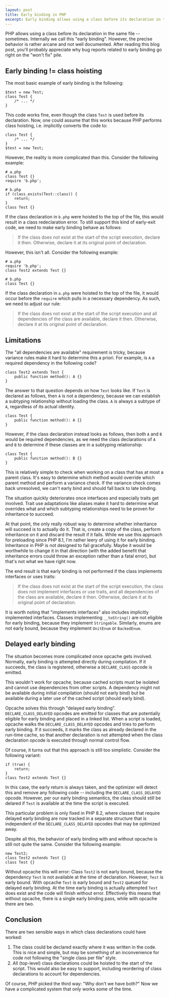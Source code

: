 ```yaml
---
layout: post
title: Early binding in PHP
excerpt: Early binding allows using a class before its declaration in the same file. However, the precise behavior is rather arcane.
---
```

PHP allows using a class before its declaration in the same file -- sometimes. Internally we call this "early binding". However, the precise behavior is rather arcane and not well documented. After reading this blog post, you'll probably appreciate why bug reports related to early binding go right on the "won't fix" pile.

## Early binding != class hoisting

The most basic example of early binding is the following:

```php?start_inline=1
$test = new Test;
class Test {
    /* ... */
}
```

This code works fine, even though the class `Test` is used before its declaration. Now, one could assume that this works because PHP performs class hoisting, i.e. implicitly converts the code to:


```php?start_inline=1
class Test {
    /* ... */
}
$test = new Test;
```

However, the reality is more complicated than this. Consider the following example:

```php?start_inline=1
# a.php
class Test {}
require 'b.php';

# b.php
if (class_exists(Test::class)) {
    return;
}
class Test {}
```

If the class declaration in `b.php` were hoisted to the top of the file, this would result in a class redeclaration error. To still support this kind of early-exit code, we need to make early binding behave as follows:

> If the class does not exist at the start of the script execution, declare it then. Otherwise, declare it at its original point of declaration.

However, this isn't all. Consider the following example:

```php?start_inline=1
# a.php
require 'b.php';
class Test2 extends Test {}

# b.php
class Test {}
```

If the class declaration in `a.php` were hoisted to the top of the file, it would occur before the `require` which pulls in a necessary dependency. As such, we need to adjust our rule:

> If the class does not exist at the start of the script execution and all dependencies of the class are available, declare it then. Otherwise, declare it at its original point of declaration.

## Limitations

The "all dependencies are available" requirement is tricky, because variance rules make it hard to determine this a priori. For example, is `A` a required dependency in the following code?

```php?start_inline=1
class Test2 extends Test {
    public function method(): A {}
}
```

The answer to that question depends on how `Test` looks like. If `Test` is declared as follows, then `A` is not a dependency, because we can establish a subtyping relationship without loading the class. `A` is always a subtype of `A`, regardless of its actual identity.

```php?start_inline=1
class Test {
    public function method(): A {}
}
```

However, if the class declaration instead looks as follows, then both `A` and `B` would be required dependencies, as we need the class declarations of `A` and `B` to determine if these classes are in a subtyping relationship:

```php?start_inline=1
class Test {
    public function method(): B {}
}
```

This is relatively simple to check when working on a class that has at most a parent class. It's easy to determine which method would override which parent method and perform a variance check. If the variance check comes back unresolved, we can't early bind and should fall back to late binding.

The situation quickly deteriorates once interfaces and especially traits get involved. Trait use adaptations like aliases make it hard to determine what overrides what and which subtyping relationships need to be proven for inheritance to succeed.

At that point, the only really robust way to determine whether inheritance will succeed is to actually do it. That is, create a copy of the class, perform inheritance on it and discard the result if it fails. While we use this approach for preloading since PHP 8.1, I'm rather leery of using it for early binding. Inheritance in PHP is not designed to fail gracefully. Maybe it would be worthwhile to change it in that direction (with the added benefit that inheritance errors could throw an exception rather than a fatal error), but that's not what we have right now.

The end result is that early binding is not performed if the class implements interfaces or uses traits:

> If the class does not exist at the start of the script execution, the class does not implement interfaces or use traits, and all dependencies of the class are available, declare it then. Otherwise, declare it at its original point of declaration.

It is worth noting that "implements interfaces" also includes implicitly implemented interfaces. Classes implementing `__toString()` are not eligible for early binding, because they implement `Stringable`. Similarly, enums are not early bound, because they implement `UnitEnum` or `BackedEnum`.

## Delayed early binding

The situation becomes more complicated once opcache gets involved. Normally, early binding is attempted directly during compilation. If it succeeds, the class is registered, otherwise a `DECLARE_CLASS` opcode is emitted.

This wouldn't work for opcache, because cached scripts must be isolated and cannot use dependencies from other scripts. A dependency might not be available during initial compilation (should not early bind) but be available during a later use of the cached script (should early bind).

Opcache solves this through "delayed early binding". `DECLARE_CLASS_DELAYED` opcodes are emitted for classes that are potentially eligible for early binding and placed in a linked list. When a script is loaded, opcache walks the `DECLARE_CLASS_DELAYED` opcodes and tries to perform early binding. If it succeeds, it marks the class as already declared in the run-time cache, so that another declaration is not attempted when the class declaration opcode is executed through normal control flow.

Of course, it turns out that this approach is still too simplistic. Consider the following variant:

```php?start_inline=1
if (true) {
    return;
}
class Test2 extends Test {}
```

In this case, the early return is always taken, and the optimizer will detect this and remove any following code -- including the `DECLARE_CLASS_DELAYED` opcode. However, per our early binding semantics, the class should still be delared if `Test` is available at the time the script is executed.

This particular problem is only fixed in PHP 8.2, where classes that require delayed early binding are now tracked in a separate structure that is independent of the `DECLARE_CLASS_DELAYED` opcodes that may be optimized away.

Despite all this, the behavior of early binding with and without opcache is still not quite the same. Consider the following example:

```php?start_inline=1
new Test2;
class Test2 extends Test {}
class Test {}
```

Without opcache this will error: Class `Test2` is not early bound, because the dependency `Test` is not available at the time of declaration. However, `Test` is early bound. With opcache `Test` is early bound and `Test2` queued for delayed early binding. At the time early binding is actually attempted `Test` does exist and the code will finish without error. Effectively this means that without opcache, there is a single early binding pass, while with opcache there are two.

## Conclusion

There are two sensible ways in which class declarations could have worked:

1. The class could be declared exactly where it was written in the code. This is nice and simple, but may be something of an inconvenience for code not following the "single class per file" style.
2. All (top-level) class declarations could be hoisted to the start of the script. This would also be easy to support, including reordering of class declarations to account for dependencies.

Of course, PHP picked the third way: "Why don't we have both?" Now we have a complicated system that only works some of the time.
